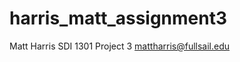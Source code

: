 harris_matt_assignment3
=======================
Matt Harris
SDI 1301 Project 3
mattharris@fullsail.edu
